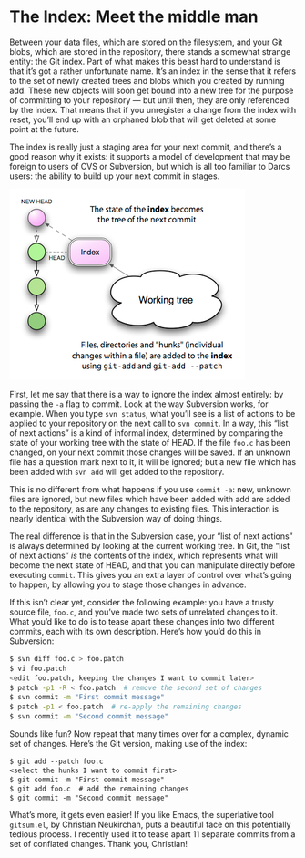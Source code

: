 # The Index: Meet the middle man

Between your data files, which are stored on the filesystem, and your Git blobs, which are stored in the repository, there stands a somewhat strange entity: the Git index. Part of what makes this beast hard to understand is that it’s got a rather unfortunate name. It’s an index in the sense that it refers to the set of newly created trees and blobs which you created by running add. These new objects will soon get bound into a new tree for the purpose of committing to your repository — but until then, they are only referenced by the index. That means that if you unregister a change from the index with reset, you’ll end up with an orphaned blob that will get deleted at some point at the future.

The index is really just a staging area for your next commit, and there’s a good reason why it exists: it supports a model of development that may be foreign to users of CVS or Subversion, but which is all too familiar to Darcs users: the ability to build up your next commit in stages.

![The Index](../images/the-index.png)

First, let me say that there is a way to ignore the index almost entirely: by passing the `-a` flag to commit. Look at the way Subversion works, for example. When you type `svn status`, what you’ll see is a list of actions to be applied to your repository on the next call to `svn commit`. In a way, this “list of next actions” is a kind of informal index, determined by comparing the state of your working tree with the state of HEAD. If the file `foo.c` has been changed, on your next commit those changes will be saved. If an unknown file has a question mark next to it, it will be ignored; but a new file which has been added with `svn add` will get added to the repository.

This is no different from what happens if you use `commit -a`: new, unknown files are ignored, but new files which have been added with add are added to the repository, as are any changes to existing files. This interaction is nearly identical with the Subversion way of doing things.

The real difference is that in the Subversion case, your “list of next actions” is always determined by looking at the current working tree. In Git, the “list of next actions” _is_ the contents of the index, which represents what will become the next state of HEAD, and that you can manipulate directly before executing `commit`. This gives you an extra layer of control over what’s going to happen, by allowing you to stage those changes in advance.

If this isn’t clear yet, consider the following example: you have a trusty source file, `foo.c`, and you’ve made two sets of unrelated changes to it. What you’d like to do is to tease apart these changes into two different commits, each with its own description. Here’s how you’d do this in Subversion:

```bash
$ svn diff foo.c > foo.patch
$ vi foo.patch
<edit foo.patch, keeping the changes I want to commit later>
$ patch -p1 -R < foo.patch  # remove the second set of changes
$ svn commit -m "First commit message"
$ patch -p1 < foo.patch  # re-apply the remaining changes
$ svn commit -m "Second commit message"
```

Sounds like fun? Now repeat that many times over for a complex, dynamic set of changes. Here’s the Git version, making use of the index:

```
$ git add --patch foo.c
<select the hunks I want to commit first>
$ git commit -m "First commit message"
$ git add foo.c  # add the remaining changes
$ git commit -m "Second commit message"
```

What’s more, it gets even easier! If you like Emacs, the superlative tool `gitsum.el`, by Christian Neukirchan, puts a beautiful face on this potentially tedious process. I recently used it to tease apart 11 separate commits from a set of conflated changes. Thank you, Christian!
